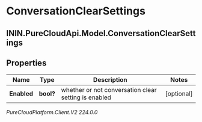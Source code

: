 # ConversationClearSettings

## ININ.PureCloudApi.Model.ConversationClearSettings

## Properties

|Name | Type | Description | Notes|
|------------ | ------------- | ------------- | -------------|
| **Enabled** | **bool?** | whether or not conversation clear setting is enabled | [optional] |



_PureCloudPlatform.Client.V2 224.0.0_
